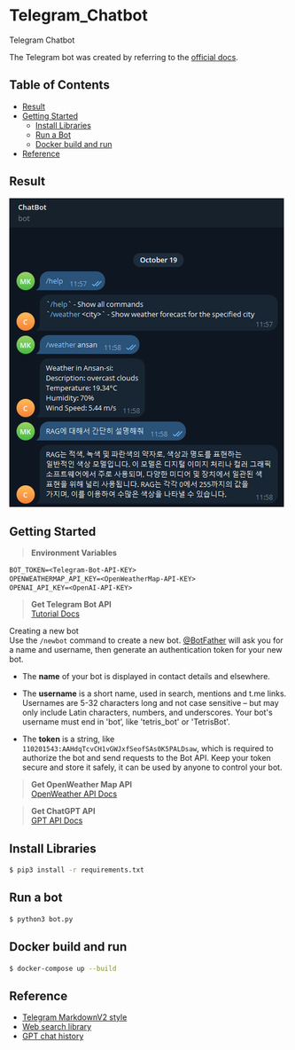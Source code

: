 # Telegram_Chatbot

Telegram Chatbot

The Telegram bot was created by referring to the [official docs](https://docs.python-telegram-bot.org/en/v21.6/).

## Table of Contents

-   [Result](#result)
-   [Getting Started](#getting-started)
    -   [Install Libraries](#install-libraries)
    -   [Run a Bot](#run-a-bot)
    -   [Docker build and run](#docker-build-and-run)
-   [Reference](#reference)

## Result

![telegram bot chat image](./docs/telegram_bot_chat.png)

## Getting Started

> **Environment Variables**

```
BOT_TOKEN=<Telegram-Bot-API-KEY>
OPENWEATHERMAP_API_KEY=<OpenWeatherMap-API-KEY>
OPENAI_API_KEY=<OpenAI-API-KEY>
```

> **Get Telegram Bot API**  
> [Tutorial Docs](https://core.telegram.org/bots/tutorial)

Creating a new bot  
Use the `/newbot` command to create a new bot. [@BotFather](https://t.me/botfather) will ask you for a name and username, then generate an authentication token for your new bot.

-   The **name** of your bot is displayed in contact details and elsewhere.

-   The **username** is a short name, used in search, mentions and t.me links. Usernames are 5-32 characters long and not case sensitive – but may only include Latin characters, numbers, and underscores. Your bot's username must end in 'bot’, like 'tetris_bot' or 'TetrisBot'.

-   The **token** is a string, like `110201543:AAHdqTcvCH1vGWJxfSeofSAs0K5PALDsaw`, which is required to authorize the bot and send requests to the Bot API. Keep your token secure and store it safely, it can be used by anyone to control your bot.

> **Get OpenWeather Map API**  
> [OpenWeather API Docs](https://openweathermap.org/)

> **Get ChatGPT API**  
> [GPT API Docs](https://platform.openai.com/docs/api-reference/introduction)

## Install Libraries

```bash
$ pip3 install -r requirements.txt
```

## Run a bot

```bash
$ python3 bot.py
```

## Docker build and run

```bash
$ docker-compose up --build
```

## Reference

-   [Telegram MarkdownV2 style](https://core.telegram.org/bots/api#markdownv2-style)
-   [Web search library](https://pypi.org/project/googlesearch-python/)
-   [GPT chat history](https://github.com/atomic14/command_line_chatgpt/blob/main/main.py#L22)
